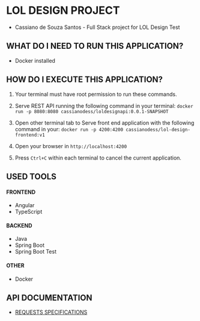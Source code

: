 # LOL DESIGN PROJECT 

* Cassiano de Souza Santos - Full Stack project for LOL Design Test

## WHAT DO I NEED TO RUN THIS APPLICATION?

* Docker installed

## HOW DO I EXECUTE THIS APPLICATION?

1. Your terminal must have root permission to run these commands.

1. Serve REST API running the following command in your terminal:  `docker run -p 8080:8080 cassianodess/loldesignapi:0.0.1-SNAPSHOT`

1. Open other terminal tab to Serve front end application with the following command in your: `docker run -p 4200:4200 cassianodess/lol-design-frontend:v1`

1. Open your browser in `http://localhost:4200`

1. Press `Ctrl+C` within each terminal to cancel the current application. 


## USED TOOLS

#### FRONTEND
* Angular
* TypeScript
#### BACKEND
* Java
* Spring Boot
* Spring Boot Test

#### OTHER
* Docker

## API DOCUMENTATION
* [REQUESTS SPECIFICATIONS](http://localhost:8080/swagger-ui/index.html)